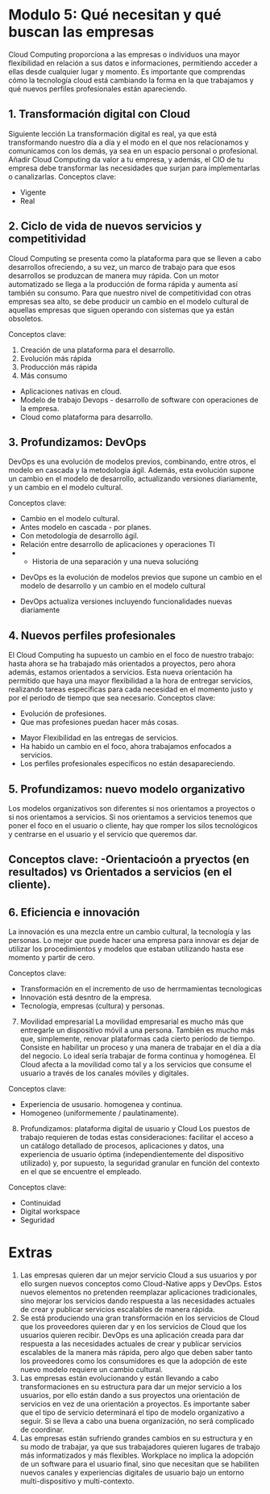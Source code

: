
# Modulo 5: Qué necesitan y qué buscan las empresas
Cloud Computing proporciona a las empresas o individuos una mayor flexibilidad en relación a sus datos e informaciones, permitiendo acceder a ellas desde cualquier lugar y momento. Es importante que comprendas cómo la tecnología cloud está cambiando la forma en la que trabajamos y qué nuevos perfiles profesionales están apareciendo.


## 1. Transformación digital con Cloud
Siguiente lección
La transformación digital es real, ya que está transformando nuestro día a día y el modo en el que nos relacionamos y comunicamos con los demás, ya sea en un espacio personal o profesional. Añadir Cloud Computing da valor a tu empresa, y además, el CIO de tu empresa debe transformar las necesidades que surjan para implementarlas o canalizarlas.
Conceptos clave:
- Vigente
- Real

## 2. Ciclo de vida de nuevos servicios y competitividad
Cloud Computing se presenta como la plataforma para que se lleven a cabo desarrollos ofreciendo, a su vez, un marco de trabajo para que esos desarrollos se produzcan de manera muy rápida. Con un motor automatizado se llega a la producción de forma rápida y aumenta así también su consumo. Para que nuestro nivel de competitividad con otras empresas sea alto, se debe producir un cambio en el modelo cultural de aquellas empresas que siguen operando con sistemas que ya están obsoletos.

Conceptos clave:
1. Creación de una plataforma para el desarrollo.
2. Evolución más rápida
3. Producción más rápida
4. Más consumo

- Aplicaciones nativas en cloud.
- Modelo de trabajo Devops - desarrollo de software con operaciones de la empresa.
- Cloud como plataforma para desarrollo.

## 3. Profundizamos: DevOps
DevOps es una evolución de modelos previos, combinando, entre otros, el modelo en cascada y la metodología ágil. Además, esta evolución supone un cambio en el modelo de desarrollo, actualizando versiones diariamente, y un cambio en el modelo cultural.

Conceptos clave:
- Cambio en el modelo cultural.
- Antes modelo en cascada - por planes.
- Con metodología de desarrollo ágil.
- Relación entre desarrollo de aplicaciones y operaciones TI
- * Historia de una separación y una nueva solucióng

* DevOps es la evolución de modelos previos que supone un cambio en el modelo de desarrollo y un cambio en el modelo cultural

* DevOps actualiza versiones incluyendo funcionalidades nuevas diariamente

## 4. Nuevos perfiles profesionales
El Cloud Computing ha supuesto un cambio en el foco de nuestro trabajo: hasta ahora se ha trabajado más orientados a proyectos, pero ahora además, estamos orientados a servicios. Esta nueva orientación ha permitido que haya una mayor flexibilidad a la hora de entregar servicios, realizando tareas específicas para cada necesidad en el momento justo y por el periodo de tiempo que sea necesario.
Conceptos clave:
- Evolución de profesiones.
- Que mas profesiones puedan hacer más cosas.
* Mayor Flexibilidad en las entregas de servicios.
* Ha habido un cambio en el foco, ahora trabajamos enfocados a servicios.
* Los perfiles profesionales específicos no  están desapareciendo.

## 5. Profundizamos: nuevo modelo organizativo
Los modelos organizativos son diferentes si nos orientamos a proyectos o si nos orientamos a servicios. Si nos orientamos a servicios tenemos que poner el foco en el usuario o cliente, hay que romper los silos tecnológicos y centrarse en el usuario y el servicio que queremos dar.

Conceptos clave:
-Orientacioón a pryectos (en resultados) vs Orientados a servicios (en el cliente).
- 

## 6. Eficiencia e innovación
La innovación es una mezcla entre un cambio cultural, la tecnología y las personas. Lo mejor que puede hacer una empresa para innovar es dejar de utilizar los procedimientos y modelos que estaban utilizando hasta ese momento y partir de cero.

Conceptos clave:
- Transformación en el incremento de uso de herrmamientas tecnologicas
- Innovación está desntro de la empresa.
- Tecnología, empresas (cultura) y personas.

7. Movilidad empresarial
La movilidad empresarial es mucho más que entregarle un dispositivo móvil a una persona. También es mucho más que, simplemente, renovar plataformas cada cierto período de tiempo. Consiste en habilitar un proceso y una manera de trabajar en el día a día del negocio. Lo ideal sería trabajar de forma continua y homogénea. El Cloud afecta a la movilidad como tal y a los servicios que consume el usuario a través de los canales móviles y digitales.

Conceptos clave:
- Experiencia de ususario. homogenea y continua.
- Homogeneo (uniformemente / paulatinamente).

8. Profundizamos: plataforma digital de usuario y Cloud
Los puestos de trabajo requieren de todas estas consideraciones: facilitar el acceso a un catálogo detallado de procesos, aplicaciones y datos, una experiencia de usuario óptima (independientemente del dispositivo utilizado) y, por supuesto, la seguridad granular en función del contexto en el que se encuentre el empleado.

Conceptos clave:
- Continuidad
- Digital workspace
- Seguridad

# Extras

1. Las empresas quieren dar un mejor servicio Cloud a sus usuarios y por ello surgen nuevos conceptos como Cloud-Native apps y DevOps. Estos nuevos elementos no pretenden reemplazar aplicaciones tradicionales, sino mejorar los servicios dando respuesta a las necesidades actuales de crear y publicar servicios escalables de manera rápida.
2. Se está produciendo una gran transformación en los servicios de Cloud que los proveedores quieren dar y en los servicios de Cloud que los usuarios quieren recibir. DevOps es una aplicación creada para dar respuesta a las necesidades actuales de crear y publicar servicios escalables de la manera más rápida, pero algo que deben saber tanto los proveedores como los consumidores es que la adopción de este nuevo modelo requiere un cambio cultural.
3. Las empresas están evolucionando y están llevando a cabo transformaciones en su estructura para dar un mejor servicio a los usuarios, por ello están dando a sus proyectos una orientación de servicios en vez de una orientación a proyectos. Es importante saber que el tipo de servicio determinará el tipo de modelo organizativo a seguir. Si se lleva a cabo una buena organización, no será complicado de coordinar.
4. Las empresas están sufriendo grandes cambios en su estructura y en su modo de trabajar, ya que sus trabajadores quieren lugares de trabajo más informatizados y más flexibles. Workplace no implica la adopción de un software para el usuario final, sino que necesitan que se habiliten nuevos canales y experiencias digitales de usuario bajo un entorno multi-dispositivo y multi-contexto.
